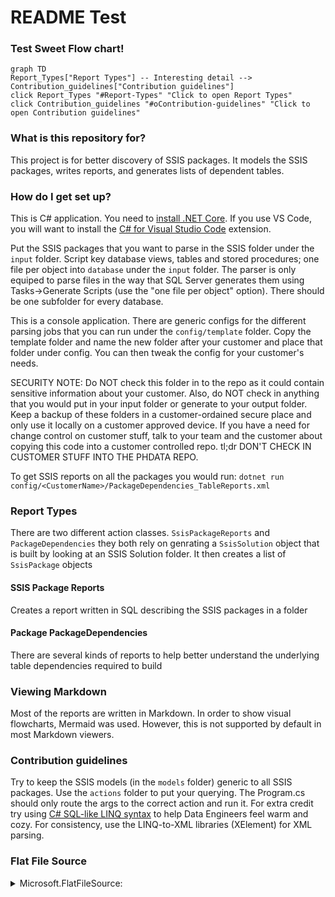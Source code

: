 # README Test #

### Test Sweet Flow chart!
```mermaid
graph TD
Report_Types["Report Types"] -- Interesting detail --> Contribution_guidelines["Contribution guidelines"]
click Report_Types "#Report-Types" "Click to open Report Types"
click Contribution_guidelines "#oContribution-guidelines" "Click to open Contribution guidelines"

```

### What is this repository for? ###
This project is for better discovery of SSIS packages. It models the SSIS packages, writes reports, and generates lists of dependent tables. 

### How do I get set up? ###

This is C# application. You need to [install .NET Core](https://dotnet.microsoft.com/en-us/download). If you use VS Code, you will want to install the [C# for Visual Studio Code](https://marketplace.visualstudio.com/items?itemName=ms-dotnettools.csharp) extension.

Put the SSIS packages that you want to parse in the SSIS folder under the `input` folder. Script key database views, tables and stored procedures; one file per object into `database` under the `input` folder. The parser is only equiped to parse files in the way that SQL Server generates them using Tasks->Generate Scripts (use the "one file per object" option). There should be one subfolder for every database.

This is a console application. There are generic configs for the different parsing jobs that you can run under the `config/template` folder. Copy the template folder and name the new folder after your customer and place that folder under config. You can then tweak the config for your customer's needs. 

SECURITY NOTE: Do NOT check this folder in to the repo as it could contain sensitive information about your customer. Also, do NOT check in anything that you would put in your input folder or generate to your output folder. Keep a backup of these folders in a customer-ordained secure place and only use it locally on a customer approved device. If you have a need for change control on customer stuff, talk to your team and the customer about copying this code into a customer controlled repo. 
tl;dr DON'T CHECK IN CUSTOMER STUFF INTO THE PHDATA REPO. 

To get SSIS reports on all the packages you would run: 
`dotnet run config/<CustomerName>/PackageDependencies_TableReports.xml`

### Report Types

There are two different action classes. `SsisPackageReports` and `PackageDependencies` they both rely on genrating a `SsisSolution` object that is built by looking at an SSIS Solution folder. It then creates a list of `SsisPackage` objects

#### SSIS Package Reports
Creates a report written in SQL describing the SSIS packages in a folder

#### Package PackageDependencies
There are several kinds of reports to help better understand the underlying table dependencies required to build


### Viewing Markdown
Most of the reports are written in Markdown. In order to show visual flowcharts, Mermaid was used. However, this is not supported by default in most Markdown viewers.



### Contribution guidelines ###
Try to keep the SSIS models (in the `models` folder) generic to all SSIS packages. Use the `actions` folder to put your querying. The Program.cs should only route the args to the correct action and run it. For extra credit try using [C# SQL-like LINQ syntax](https://www.c-sharpcorner.com/article/linq-for-beginners/) to help Data Engineers feel warm and cozy. For consistency, use the LINQ-to-XML libraries (XElement) for XML parsing. 



### Flat File Source
<details closed>
<summary>
Microsoft.FlatFileSource:
</summary>
Flat File Source
</details>
